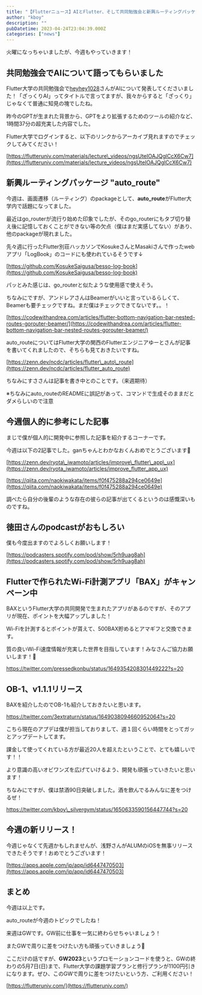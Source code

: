 ```yaml
---
title: "【Flutterニュース】AIとFlutter、そして共同勉強会と新興ルーティングパッケージの紹介【2023年4月25日】"
author: "kboy"
description: ""
pubDatetime: 2023-04-24T23:04:39.000Z
categories: ["news"]
---
```


火曜になっちゃいましたが、今週もやっていきます！

## 共同勉強会でAIについて語ってもらいました

Flutter大学の共同勉強会で[heyhey1028](https://twitter.com/ogasho1028)さんがAIについて発表してくださいました！「ざっくりAI」ってタイトルで言ってますが、我々からすると「ざっくり」じゃなくて普通に知見の塊でしたね。

昨今のGPTが生まれた背景から、GPTをより拡張するためのツールの紹介など、1時間37分の超充実した内容でした。　

Flutter大学でログインすると、以下のリンクからアーカイブ見れますのでチェックしてみてください！

[https://flutteruniv.com/materials/lecture\_videos/ngsUteIOAJQglCcX6Cw7](https://flutteruniv.com/materials/lecture_videos/ngsUteIOAJQglCcX6Cw7)

## 新興ルーティングパッケージ "auto\_route"

今週は、画面遷移（ルーティング）のpackageとして、**auto\_route**がFlutter大学内で話題になってました。

最近はgo\_routerが流行り始めた印象でしたが、そのgo\_routerにもタブ切り替え後に記憶しておくことができない等の欠点（僕はまだ実感してない）があり、他のpackageが現れました。

先々週に行ったFlutter別荘ハッカソンでKosukeさんとMasakiさんで作ったwebアプリ「LogBook」のコードにも使われているそうです↓

[https://github.com/KosukeSaigusa/besso-log-book](https://github.com/KosukeSaigusa/besso-log-book)

パッとみた感じは、go\_routerと似たような使用感で使えそう。

ちなみにですが、アンドレアさんはBeamerがいいと言っているらしくて、Beamerも要チェックですね。まだ僕はチェックできてないです。。！

[https://codewithandrea.com/articles/flutter-bottom-navigation-bar-nested-routes-gorouter-beamer/](https://codewithandrea.com/articles/flutter-bottom-navigation-bar-nested-routes-gorouter-beamer/)

auto\_routeについてはFlutter大学の関西のFlutterエンジニアゆーとさんが記事を書いてくれましたので、そちらも見ておきたいですね。

[https://zenn.dev/ncdc/articles/flutter\_auto\_route](https://zenn.dev/ncdc/articles/flutter_auto_route)

ちなみにすささんは記事を書き中とのことです。（来週期待）

※ちなみにauto\_routeのREADMEに誤記があって、コマンドで生成そのままだとダメらしいので注意

## 今週個人的に参考にした記事

まじで僕が個人的に開発中に参照した記事を紹介するコーナーです。

今週は以下の2記事でした。ganちゃんとわかなおくんおめでとうございます🎉

[https://zenn.dev/ryota\_iwamoto/articles/improve\_flutter\_app\_ux](https://zenn.dev/ryota_iwamoto/articles/improve_flutter_app_ux)

[https://qiita.com/naokiwakata/items/f0f475288a294ce0649e](https://qiita.com/naokiwakata/items/f0f475288a294ce0649e)

調べたら自分の後輩のような存在の彼らの記事が出てくるというのは感慨深いものですね。

## 徳田さんのpodcastがおもしろい

僕も今度出ますのでよろしくお願いします！

[https://podcasters.spotify.com/pod/show/5rh9uag8ah](https://podcasters.spotify.com/pod/show/5rh9uag8ah)

## Flutterで作られたWi-Fi計測アプリ「BAX」がキャンペーン中

BAXというFlutter大学の共同開発で生まれたアプリがあるのですが、そのアプリが現在、ポイントを大幅アップしました！

Wi-Fiを計測するとポイントが貰えて、500BAX貯めるとアマギフと交換できます。

質の良いWi-Fi速度情報が充実した世界を目指しています！みなさんご協力お願いします！🙏

https://twitter.com/pressedkonbu/status/1649354208301449222?s=20

## OB-1、v1.1.1リリース

BAXを紹介したのでOB-1も紹介しておきたいと思います。

https://twitter.com/3extraturn/status/1649038094660952064?s=20

こちら現在のアプデは僕が担当しておりまして、週１回くらい時間をとってガッとアップデートしてます。

課金して使ってくれている方が最近20人を超えたということで、とても嬉しいです！！

より意識の高いオビワンズを広げていけるよう、開発も頑張っていきたいと思います！

ちなみにですが、僕は禁酒90日突破しました。酒を飲んでるみんなに差をつけるぜ！

https://twitter.com/kboy\_silvergym/status/1650633590156447744?s=20

## 今週の新リリース！

今週じゃなくて先週かもしれませんが、浅野さんがALUMのiOSを無事リリースできたそうです！おめでとうございます！

[https://apps.apple.com/jp/app/id6447470503](https://apps.apple.com/jp/app/id6447470503)

## まとめ

今週は以上です。

auto\_routeが今週のトピックでしたね！

来週はGWです。GW前に仕事を一気に終わらせちゃいましょう！

またGWで周りに差をつけたい方も頑張っていきましょう💪

ここだけの話ですが、**GW2023**というプロモーションコードを使うと、GWの終わりの5月7日(日)まで、Flutter大学の課題学習プランと修行プランが1100円引きになります。ぜひ、このGWで周りに差をつけたいという方、ご利用ください！

[https://flutteruniv.com/](https://flutteruniv.com/)